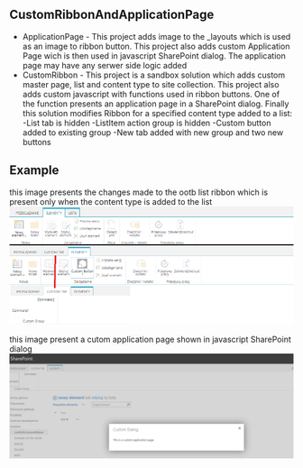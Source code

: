 ## CustomRibbonAndApplicationPage

- ApplicationPage - This project adds image to the _layouts which is used as an image to ribbon button.
This project also adds custom Application Page wich is then used in javascript SharePoint dialog.
The application page may have any serwer side logic added 
- CustomRibbon - This project is a sandbox solution which adds custom master page, list and content type to site collection.
This project also adds custom javascript with functions used in ribbon buttons. One of the function presents an application page in a SharePoint dialog.
Finally this solution modifies Ribbon for a specified content type added to a list:
-List tab is hidden 
-ListItem action group is hidden
-Custom button added to existing group
-New tab added with new group and two new buttons

## Example

this image presents the changes made to the ootb list ribbon which is present only when the content type is added to the list 
![](../Images/CustomRibbonScreen1.png	)

this image present a cutom application page shown in javascript SharePoint dialog
![](../Images/CustomDialogScreen1.png	)

